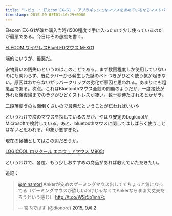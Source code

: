 ```yaml
---
title: "レビュー: Elecom EX-G1 - アブラギッシュなマウスを求めているならマストバイ"
timestamp: 2015-09-03T01:46:29+0900
---
```


Elecom EX-G1が確か購入当時\1500程度で手に入ったので少し使っているのだが最悪である。今日はその愚痴を書く。

[<span class="octicon octicon-link-external"></span> ELECOM ワイヤレスBlueLEDマウス M-XG1](http://www.amazon.co.jp/dp/B00ESTO28U )

端的にいうが、最悪だ。

安物買いの銭失いというのはこのことである。まず数回程度しか使用していないのにも関わらず、既にラバーから発生した謎のベトつきがひどく使う気が起きない。原因はわからないがラバークリップの劣化が原因と思われる。あまりにも粗悪品である。次点。これはBluetoothマウス全般の問題のようだが、一度接続が外れた後復帰までのラグがひどくストレスが凄い。数十秒待たされるとかザラ。

二段落使うのも面倒くさいので最悪だということが伝わればいいや

というわけで次のマウスを探しているのだが、やはり安定のLogicoolかMicrosoftで検討している。あと、bluetoothマウスに関してはしばらく使うことはないと思われる。印象が悪すぎた。

現在の候補としてはこの辺だろうか。

[<span class="octicon octicon-link-external"></span> LOGICOOL ロジクール エニウェアマウス M905t](http://www.amazon.co.jp/dp/B00E19YVJC)

というわけで、各位、もう少しおすすめの商品があれば教えていただきたい。

追記：

<blockquote class="twitter-tweet" data-conversation="none" lang="ja"><p lang="ja" dir="ltr"><a href="https://twitter.com/minamorl">@minamorl</a> Ankerが安めのゲーミングマウス出しててちょっと気になってる（ゲーミングマウスが欲しいわけじゃなくてAnkerならまぁ大丈夫だろうという感じ） <a href="http://t.co/WSr5b1mh7c">http://t.co/WSr5b1mh7c</a></p>&mdash; 宮内でぱす (@dionore) <a href="https://twitter.com/dionore/status/639126965039972352">2015, 9月 2</a></blockquote>
<script async src="//platform.twitter.com/widgets.js" charset="utf-8"></script>
